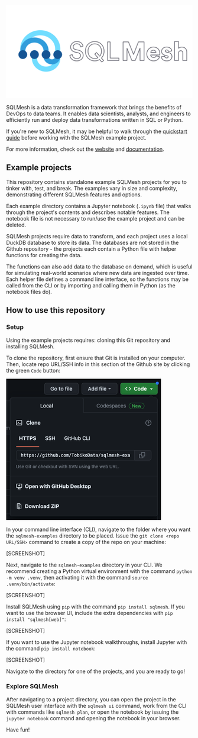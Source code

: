 ![SQLMesh logo](images/sqlmesh.svg)

SQLMesh is a data transformation framework that brings the benefits of DevOps to data teams. It enables data scientists, analysts, and engineers to efficiently run and deploy data transformations written in SQL or Python.

If you're new to SQLMesh, it may be helpful to walk through the [quickstart guide](https://sqlmesh.readthedocs.io/en/stable/quick_start/) before working with the SQLMesh example project.

For more information, check out the [website](https://sqlmesh.com) and [documentation](https://sqlmesh.readthedocs.io/en/stable/).

## Example projects

This repository contains standalone example SQLMesh projects for you to tinker with, test, and break. The examples vary in size and complexity, demonstrating different SQLMesh features and options.

Each example directory contains a Jupyter notebook (`.ipynb` file) that walks through the project's contents and describes notable features. The notebook file is not necessary to run/use the example project and can be deleted.

SQLMesh projects require data to transform, and each project uses a local DuckDB database to store its data. The databases are not stored in the Github repository - the projects each contain a Python file with helper functions for creating the data.

The functions can also add data to the database on demand, which is useful for simulating real-world scenarios where new data are ingested over time. Each helper file defines a command line interface, so the functions may be called from the CLI or by importing and calling them in Python (as the notebook files do).

## How to use this repository

### Setup

Using the example projects requires: cloning this Git repository and installing SQLMesh.

To clone the repository, first ensure that Git is installed on your computer. Then, locate repo URL/SSH info in this section of the Github site by clicking the green `Code` button:

![Github clone link](images/github-clone.png)

In your command line interface (CLI), navigate to the folder where you want the `sqlmesh-examples` directory to be placed. Issue the `git clone <repo URL/SSH>` command to create a copy of the repo on your machine:

[SCREENSHOT]

Next, navigate to the `sqlmesh-examples` directory in your CLI. We recommend creating a Python virtual environment with the command `python -m venv .venv`, then activating it with the command `source .venv/bin/activate`:

[SCREENSHOT]

Install SQLMesh using `pip` with the command `pip install sqlmesh`. If you want to use the browser UI, include the extra dependencies with `pip install "sqlmesh[web]"`:

[SCREENSHOT]

If you want to use the Jupyter notebook walkthroughs, install Jupyter with the command `pip install notebook`:

[SCREENSHOT]

Navigate to the directory for one of the projects, and you are ready to go!

### Explore SQLMesh

After navigating to a project directory, you can open the project in the SQLMesh user interface with the `sqlmesh ui` command, work from the CLI with commands like `sqlmesh plan`, or open the notebook by issuing the `jupyter notebook` command and opening the notebook in your browser.

Have fun!
